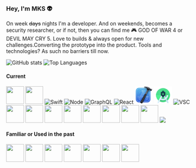 ### Hey, I'm MKS 👽

On week ~~days~~ nights I'm a developer. And on weekends, becomes a security researcher, or if not, then you can find me 🎮 GOD OF WAR 4 or DEVIL MAY CRY 5. Love to builds & always open for new challenges.Converting the prototype into the product. Tools and technologies? As such no barriers till now.

<div align="center">
    <p align="left">
      <img src="https://github-readme-stats.vercel.app/api?username=MKS-01&show_icons=true&theme=dark&include_all_commits=true&count_private=true" alt="GitHub stats" width="420"/>&nbsp;<img src="https://github-readme-stats.vercel.app/api/top-langs/?username=MKS-01&layout=compact&theme=dark&langs_count=7&hide=processing&card_width=320" alt="Top Languages" height="165">
    </p>
</div>

<!-- ### 📚 Reading List
<div>
<img src="https://github.com/MKS-01/MKS-01/blob/master/assets/IMG_2060.jpg" alt="book" width="252" height="336">
<img src="https://github.com/MKS-01/MKS-01/blob/master/assets/IMG_8903.jpg" alt="book" width="252" height="336">
</div> -->

#### Current
<div>
<img src="https://cdn.svgporn.com/logos/javascript.svg" width="48" height="48">
<img src="https://cdn.svgporn.com/logos/typescript-icon.svg" width="48" height="48">
<img src="https://cdn.svgporn.com/logos/swift.svg" alt="Swift" width="48" height="48">
<img src="https://cdn.svgporn.com/logos/nodejs-icon.svg" alt="Node" width="48" height="48">
<img src="https://cdn.svgporn.com/logos/graphql.svg" alt="GraphQL" width="48" height="48">
<img src="https://cdn.svgporn.com/logos/react.svg" alt="React" width="48" height="48">
<img src="https://github.com/MKS-01/MKS-01/blob/master/assets/xcode.png" alt="Xcode" width="48" height="48">
<img src="https://github.com/MKS-01/MKS-01/blob/master/assets/android.png" alt="Android" width="48" height="48">
<img src="https://cdn.svgporn.com/logos/visual-studio-code.svg" alt="VSC" width="48" height="48">
<img src="https://cdn.svgporn.com/logos/expo-icon.svg" width="48" height="48">
<img src="https://cdn.svgporn.com/logos/apollostack.svg" width="48" height="48">
<img src="https://cdn.svgporn.com/logos/raspberry-pi.svg" width="48" height="48">
<img src="https://cdn.svgporn.com/logos/docker-icon.svg" width="48" height="48">
<img src="https://cdn.svgporn.com/logos/aws.svg" width="48" height="48">
<img src="https://cdn.svgporn.com/logos/insomnia.svg" width="48" height="48">
<img src="https://cdn.svgporn.com/logos/postman-icon.svg" width="48" height="48">
<img src="https://cdn.svgporn.com/logos/postgresql.svg" width="48" height="48">
<img src="https://cdn.svgporn.com/logos/mongodb.svg" width="auto" height="48">
    
</div>

#### Familiar or Used in the past
<div>
<img src="https://cdn.svgporn.com/logos/java.svg" width="48" height="48">
<img src="https://cdn.svgporn.com/logos/python.svg" width="48" height="48">
<img src="https://cdn.svgporn.com/logos/c.svg" width="48" height="48">
<img src="https://cdn.svgporn.com/logos/mysql.svg" width="48" height="48">
<img src="https://cdn.svgporn.com/logos/sass.svg" width="48" height="48">
<img src="https://cdn.svgporn.com/logos/platformio.svg" width="48" height="48">
<img src="https://cdn.svgporn.com/logos/arduino.svg" width="48" height="48">
</div>   




